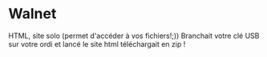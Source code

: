 # Walnet
HTML, site solo (permet d'accéder à vos fichiers!;))
Branchait votre clé USB sur votre ordi et lancé le site html téléchargait en zip !

